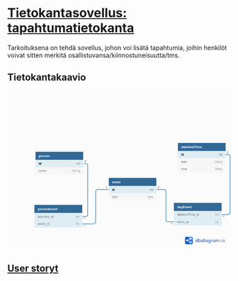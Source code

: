 # [Tietokantasovellus: tapahtumatietokanta](https://lit-eventdb.herokuapp.com/)

Tarkoituksena on tehdä sovellus, johon voi lisätä tapahtumia, joihin henkilöt voivat sitten merkitä osallistuvansa/kiinnostuneisuutta/tms.


## Tietokantakaavio

![kuva tietokantakaaviosta](dokumentaatio/kuvat/tapahtumatietokanta.png)


## [User storyt](dokumentaatio/userstories.md)
